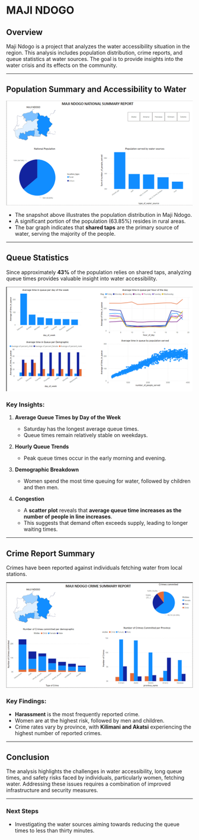 
# MAJI NDOGO

## Overview
Maji Ndogo is a project that analyzes the water accessibility situation in the region. This analysis includes population distribution, crime reports, and queue statistics at water sources. The goal is to provide insights into the water crisis and its effects on the community.

---

## Population Summary and Accessibility to Water

![Maji Ndogo Population Summary](/Images/Part1/National%20Population.png)

- The snapshot above illustrates the population distribution in Maji Ndogo.
- A significant portion of the population (63.85%) resides in rural areas.
- The bar graph indicates that **shared taps** are the primary source of water, serving the majority of the people.

---

## Queue Statistics

Since approximately **43%** of the population relies on shared taps, analyzing queue times provides valuable insight into water accessibility.

![Visit Statistics](/Images/Part1/Visits.png)

### Key Insights:
1. **Average Queue Times by Day of the Week**  
   - Saturday has the longest average queue times.
   - Queue times remain relatively stable on weekdays.

2. **Hourly Queue Trends**  
   - Peak queue times occur in the early morning and evening.
   
3. **Demographic Breakdown**  
	- Women spend the most time queuing for water, followed by children and then men.
	
4. **Congestion**
	-   A **scatter plot** reveals that **average queue time increases as the number of people in line increases**.
    -   This suggests that demand often exceeds supply, leading to longer waiting times.   
---

## Crime Report Summary

Crimes have been reported against individuals fetching water from local stations.

![Crime Report](/Images/Part1/Crime%20Report.png)

### Key Findings:
- **Harassment** is the most frequently reported crime.
- Women are at the highest risk, followed by men and children.
- Crime rates vary by province, with **Kilimani and Akatsi** experiencing the highest number of reported crimes.

---

## Conclusion

The analysis highlights the challenges in water accessibility, long queue times, and safety risks faced by individuals, particularly women, fetching water. Addressing these issues requires a combination of improved infrastructure and security measures.

---

### Next Steps
- Investigating the water sources aiming towards reducing the queue times to less than thirty minutes.



